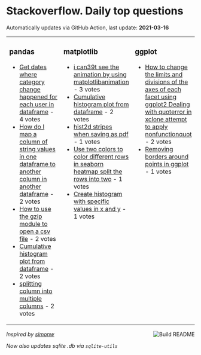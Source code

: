 # Stackoverflow. Daily top questions 

Automatically updates via GitHub Action, last update: **<!-- date starts -->2021-03-16<!-- date ends -->**


<table><tr><td valign="top" width="33%">

### pandas
<!-- pandas starts -->
* [Get dates where category change happened for each user in dataframe](https://stackoverflow.com/questions/66648842/get-dates-where-category-change-happened-for-each-user-in-dataframe) - 4 votes
* [How do I map a column of string values in one dataframe to another column in another dataframe](https://stackoverflow.com/questions/66649173/how-do-i-map-a-column-of-string-values-in-one-dataframe-to-another-column-in-ano) - 2 votes
* [How to use the gzip module to open a csv file](https://stackoverflow.com/questions/66648223/how-to-use-the-gzip-module-to-open-a-csv-file) - 2 votes
* [Cumulative histogram plot from dataframe](https://stackoverflow.com/questions/66656013/cumulative-histogram-plot-from-dataframe) - 2 votes
* [splitting column into multiple columns](https://stackoverflow.com/questions/66653654/splitting-column-into-multiple-columns) - 2 votes
<!-- pandas ends -->
</td><td valign="top" width="34%">


### matplotlib
<!-- matplotlib starts -->
* [i can39t see the animation by using matplotlibanimation](https://stackoverflow.com/questions/66660332/i-cant-see-the-animation-by-using-matplotlib-animation) - 3 votes
* [Cumulative histogram plot from dataframe](https://stackoverflow.com/questions/66656013/cumulative-histogram-plot-from-dataframe) - 2 votes
* [hist2d stripes when saving as pdf](https://stackoverflow.com/questions/66660304/hist2d-stripes-when-saving-as-pdf) - 1 votes
* [Use two colors to color different rows in seaborn heatmap split the rows into two](https://stackoverflow.com/questions/66656960/use-two-colors-to-color-different-rows-in-seaborn-heatmap-split-the-rows-into-tw) - 1 votes
* [Create histogram with specific values in x and y](https://stackoverflow.com/questions/66655104/create-histogram-with-specific-values-in-x-and-y) - 1 votes
<!-- matplotlib ends -->
</td><td valign="top" width="34%">


### ggplot
<!-- ggplot2 starts -->
* [How to change the limits and divisions of the axes of each facet using ggplot2 Dealing with quoterror in xclone attempt to apply nonfunctionquot](https://stackoverflow.com/questions/66658012/how-to-change-the-limits-and-divisions-of-the-axes-of-each-facet-using-ggplot2) - 2 votes
* [Removing borders around points in ggplot](https://stackoverflow.com/questions/66651195/removing-borders-around-points-in-ggplot) - 1 votes
<!-- ggplot2 ends -->
</td></tr></table>

<a href="https://github.com/hp0404/hp0404/actions"><img src="https://github.com/hp0404/hp0404/workflows/Build%20README/badge.svg" align="right" alt="Build README"></a> <p>*Inspired by  [simonw](https://github.com/simonw/simonw)*</p> <p> *Now also updates sqlite .db via `sqlite-utils`* </p>
